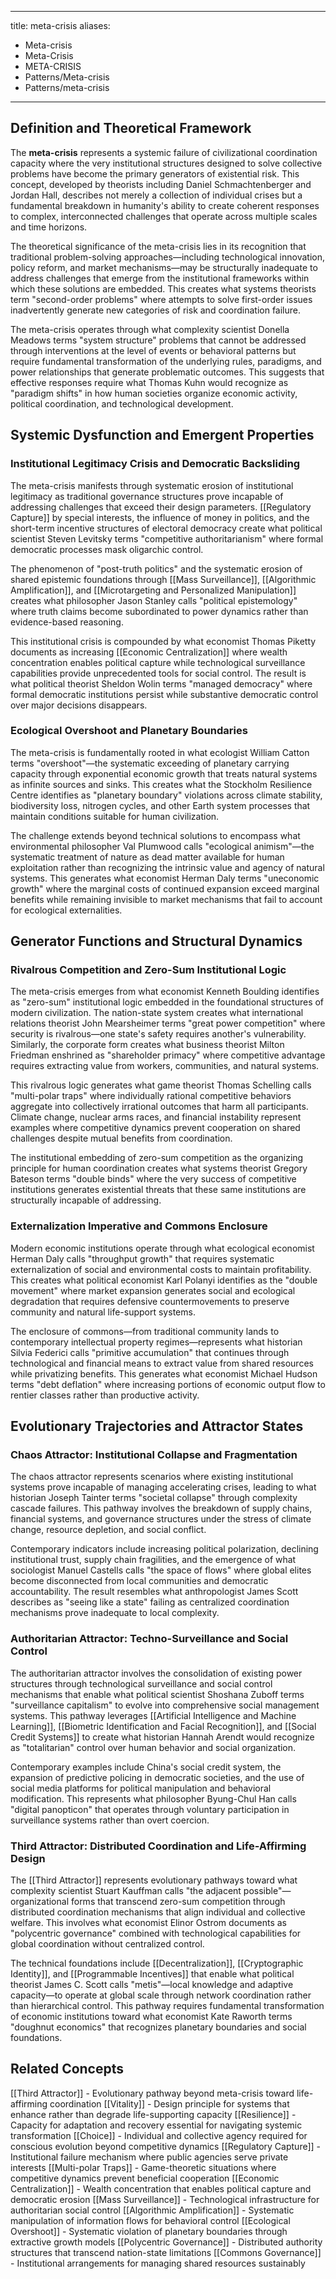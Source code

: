 
---
title: meta-crisis
aliases:
  - Meta-crisis
  - Meta-Crisis
  - META-CRISIS
  - Patterns/Meta-crisis
  - Patterns/meta-crisis
---

## Definition and Theoretical Framework

The **meta-crisis** represents a systemic failure of civilizational coordination capacity where the very institutional structures designed to solve collective problems have become the primary generators of existential risk. This concept, developed by theorists including Daniel Schmachtenberger and Jordan Hall, describes not merely a collection of individual crises but a fundamental breakdown in humanity's ability to create coherent responses to complex, interconnected challenges that operate across multiple scales and time horizons.

The theoretical significance of the meta-crisis lies in its recognition that traditional problem-solving approaches—including technological innovation, policy reform, and market mechanisms—may be structurally inadequate to address challenges that emerge from the institutional frameworks within which these solutions are embedded. This creates what systems theorists term "second-order problems" where attempts to solve first-order issues inadvertently generate new categories of risk and coordination failure.

The meta-crisis operates through what complexity scientist Donella Meadows terms "system structure" problems that cannot be addressed through interventions at the level of events or behavioral patterns but require fundamental transformation of the underlying rules, paradigms, and power relationships that generate problematic outcomes. This suggests that effective responses require what Thomas Kuhn would recognize as "paradigm shifts" in how human societies organize economic activity, political coordination, and technological development.

## Systemic Dysfunction and Emergent Properties

### Institutional Legitimacy Crisis and Democratic Backsliding

The meta-crisis manifests through systematic erosion of institutional legitimacy as traditional governance structures prove incapable of addressing challenges that exceed their design parameters. [[Regulatory Capture]] by special interests, the influence of money in politics, and the short-term incentive structures of electoral democracy create what political scientist Steven Levitsky terms "competitive authoritarianism" where formal democratic processes mask oligarchic control.

The phenomenon of "post-truth politics" and the systematic erosion of shared epistemic foundations through [[Mass Surveillance]], [[Algorithmic Amplification]], and [[Microtargeting and Personalized Manipulation]] creates what philosopher Jason Stanley calls "political epistemology" where truth claims become subordinated to power dynamics rather than evidence-based reasoning.

This institutional crisis is compounded by what economist Thomas Piketty documents as increasing [[Economic Centralization]] where wealth concentration enables political capture while technological surveillance capabilities provide unprecedented tools for social control. The result is what political theorist Sheldon Wolin terms "managed democracy" where formal democratic institutions persist while substantive democratic control over major decisions disappears.

### Ecological Overshoot and Planetary Boundaries

The meta-crisis is fundamentally rooted in what ecologist William Catton terms "overshoot"—the systematic exceeding of planetary carrying capacity through exponential economic growth that treats natural systems as infinite sources and sinks. This creates what the Stockholm Resilience Centre identifies as "planetary boundary" violations across climate stability, biodiversity loss, nitrogen cycles, and other Earth system processes that maintain conditions suitable for human civilization.

The challenge extends beyond technical solutions to encompass what environmental philosopher Val Plumwood calls "ecological animism"—the systematic treatment of nature as dead matter available for human exploitation rather than recognizing the intrinsic value and agency of natural systems. This generates what economist Herman Daly terms "uneconomic growth" where the marginal costs of continued expansion exceed marginal benefits while remaining invisible to market mechanisms that fail to account for ecological externalities.

## Generator Functions and Structural Dynamics

### Rivalrous Competition and Zero-Sum Institutional Logic

The meta-crisis emerges from what economist Kenneth Boulding identifies as "zero-sum" institutional logic embedded in the foundational structures of modern civilization. The nation-state system creates what international relations theorist John Mearsheimer terms "great power competition" where security is rivalrous—one state's safety requires another's vulnerability. Similarly, the corporate form creates what business theorist Milton Friedman enshrined as "shareholder primacy" where competitive advantage requires extracting value from workers, communities, and natural systems.

This rivalrous logic generates what game theorist Thomas Schelling calls "multi-polar traps" where individually rational competitive behaviors aggregate into collectively irrational outcomes that harm all participants. Climate change, nuclear arms races, and financial instability represent examples where competitive dynamics prevent cooperation on shared challenges despite mutual benefits from coordination.

The institutional embedding of zero-sum competition as the organizing principle for human coordination creates what systems theorist Gregory Bateson terms "double binds" where the very success of competitive institutions generates existential threats that these same institutions are structurally incapable of addressing.

### Externalization Imperative and Commons Enclosure

Modern economic institutions operate through what ecological economist Herman Daly calls "throughput growth" that requires systematic externalization of social and environmental costs to maintain profitability. This creates what political economist Karl Polanyi identifies as the "double movement" where market expansion generates social and ecological degradation that requires defensive countermovements to preserve community and natural life-support systems.

The enclosure of commons—from traditional community lands to contemporary intellectual property regimes—represents what historian Silvia Federici calls "primitive accumulation" that continues through technological and financial means to extract value from shared resources while privatizing benefits. This generates what economist Michael Hudson terms "debt deflation" where increasing portions of economic output flow to rentier classes rather than productive activity.

## Evolutionary Trajectories and Attractor States

### Chaos Attractor: Institutional Collapse and Fragmentation

The chaos attractor represents scenarios where existing institutional systems prove incapable of managing accelerating crises, leading to what historian Joseph Tainter terms "societal collapse" through complexity cascade failures. This pathway involves the breakdown of supply chains, financial systems, and governance structures under the stress of climate change, resource depletion, and social conflict.

Contemporary indicators include increasing political polarization, declining institutional trust, supply chain fragilities, and the emergence of what sociologist Manuel Castells calls "the space of flows" where global elites become disconnected from local communities and democratic accountability. The result resembles what anthropologist James Scott describes as "seeing like a state" failing as centralized coordination mechanisms prove inadequate to local complexity.

### Authoritarian Attractor: Techno-Surveillance and Social Control

The authoritarian attractor involves the consolidation of existing power structures through technological surveillance and social control mechanisms that enable what political scientist Shoshana Zuboff terms "surveillance capitalism" to evolve into comprehensive social management systems. This pathway leverages [[Artificial Intelligence and Machine Learning]], [[Biometric Identification and Facial Recognition]], and [[Social Credit Systems]] to create what historian Hannah Arendt would recognize as "totalitarian" control over human behavior and social organization.

Contemporary examples include China's social credit system, the expansion of predictive policing in democratic societies, and the use of social media platforms for political manipulation and behavioral modification. This represents what philosopher Byung-Chul Han calls "digital panopticon" that operates through voluntary participation in surveillance systems rather than overt coercion.

### Third Attractor: Distributed Coordination and Life-Affirming Design

The [[Third Attractor]] represents evolutionary pathways toward what complexity scientist Stuart Kauffman calls "the adjacent possible"—organizational forms that transcend zero-sum competition through distributed coordination mechanisms that align individual and collective welfare. This involves what economist Elinor Ostrom documents as "polycentric governance" combined with technological capabilities for global coordination without centralized control.

The technical foundations include [[Decentralization]], [[Cryptographic Identity]], and [[Programmable Incentives]] that enable what political theorist James C. Scott calls "metis"—local knowledge and adaptive capacity—to operate at global scale through network coordination rather than hierarchical control. This pathway requires fundamental transformation of economic institutions toward what economist Kate Raworth terms "doughnut economics" that recognizes planetary boundaries and social foundations.

## Related Concepts

[[Third Attractor]] - Evolutionary pathway beyond meta-crisis toward life-affirming coordination
[[Vitality]] - Design principle for systems that enhance rather than degrade life-supporting capacity
[[Resilience]] - Capacity for adaptation and recovery essential for navigating systemic transformation
[[Choice]] - Individual and collective agency required for conscious evolution beyond competitive dynamics
[[Regulatory Capture]] - Institutional failure mechanism where public agencies serve private interests
[[Multi-polar Traps]] - Game-theoretic situations where competitive dynamics prevent beneficial cooperation
[[Economic Centralization]] - Wealth concentration that enables political capture and democratic erosion
[[Mass Surveillance]] - Technological infrastructure for authoritarian social control
[[Algorithmic Amplification]] - Systematic manipulation of information flows for behavioral control
[[Ecological Overshoot]] - Systematic violation of planetary boundaries through extractive growth models
[[Polycentric Governance]] - Distributed authority structures that transcend nation-state limitations
[[Commons Governance]] - Institutional arrangements for managing shared resources sustainably
